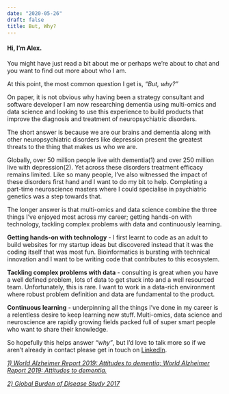 ```yaml
---
date: "2020-05-26"
draft: false
title: But, Why?
---
```


#### Hi, I’m Alex. 

You might have just read a bit about me or perhaps we’re about to chat and you want to find out more about who I am. 

At this point, the most common question I get is, *“But, why?”*    

On paper, it is not obvious why having been a strategy consultant and software developer I am now researching dementia using multi-omics and data science and looking to use this experience to build products that improve the diagnosis and treatment of neuropsychiatric disorders.

The short answer is because we are our brains and dementia along with other neuropsychiatric disorders like depression present the greatest threats to the thing that makes us who we are.   

Globally, over 50 million people live with dementia(1) and over 250 million live with depression(2). Yet across these disorders treatment efficacy remains limited.
Like so many people, I’ve also witnessed the impact of these disorders first hand and I want to do my bit to help. Completing a part-time neuroscience masters where I could specialise in psychiatric genetics was a step towards that.

The longer answer is that multi-omics and data science combine the three things I’ve enjoyed most across my career; getting hands-on with technology, tackling complex problems with data and continuously learning. 

**Getting hands-on with technology** - I first learnt to code as an adult to build websites for my startup ideas but discovered instead that it was the coding itself that was most fun. Bioinformatics is bursting with technical innovation and I want to be writing code that contributes to this ecosystem.

**Tackling complex problems with data** - consulting is great when you have a well defined problem, lots of data to get stuck into and a well resourced team. Unfortunately, this is rare. I want to work in a data-rich environment where robust problem definition and data are fundamental to the product.

**Continuous learning** - underpinning all the things I’ve done in my career is a relentless desire to keep learning new stuff. Multi-omics, data science and neuroscience are rapidly growing fields packed full of super smart people who want to share their knowledge. 

So hopefully this helps answer *“why”*, but I’d love to talk more so if we aren’t already in contact please get in touch on [LinkedIn](https://www.linkedin.com/in/alex-handy-926342a/).  

*[1) World Alzheimer Report 2019: Attitudes to dementia; World Alzheimer Report 2019: Attitudes to dementia.](https://www.alz.co.uk/research/world-report-2019)*

*[2) Global Burden of Disease Study 2017](https://www.thelancet.com/journals/lancet/article/PIIS0140-6736(18)32279-7/fulltext#seccestitle210)* 